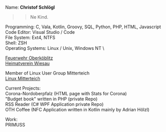 Name: **Christof Schlögl**

>> Ne Kind.
  
Programming: C, Vala, Kotlin, Groovy, SQL, Python, PHP, HTML, Javascript \
Code Editor: Visual Studio / Code  \
File System: Ext4, NTFS  \
Shell: ZSH  \
Operating Systems: Linux / Unix, Windows NT \

[Feuerwehr Oberköblitz](https://www.feuerwehr-oberkoeblitz.de) \
[Heimatverein Wiesau](https://www.heimatverein-wiesau.de)

Member of Linux User Group Mitterteich\
[Linux Mitterteich](https://www.linux-mitterteich.de/)

Current Projects: \
Corona-Nordoberpfalz (HTML page with Stats for Corona)\
"Budget book" written in PHP (private Repo) \
RSS Reader (C# WPF Application private Repo) \
OTH Coffee (NFC Application written in Kotlin mainly by Adrian Hölzl)

Work: \
PRIMUSS
